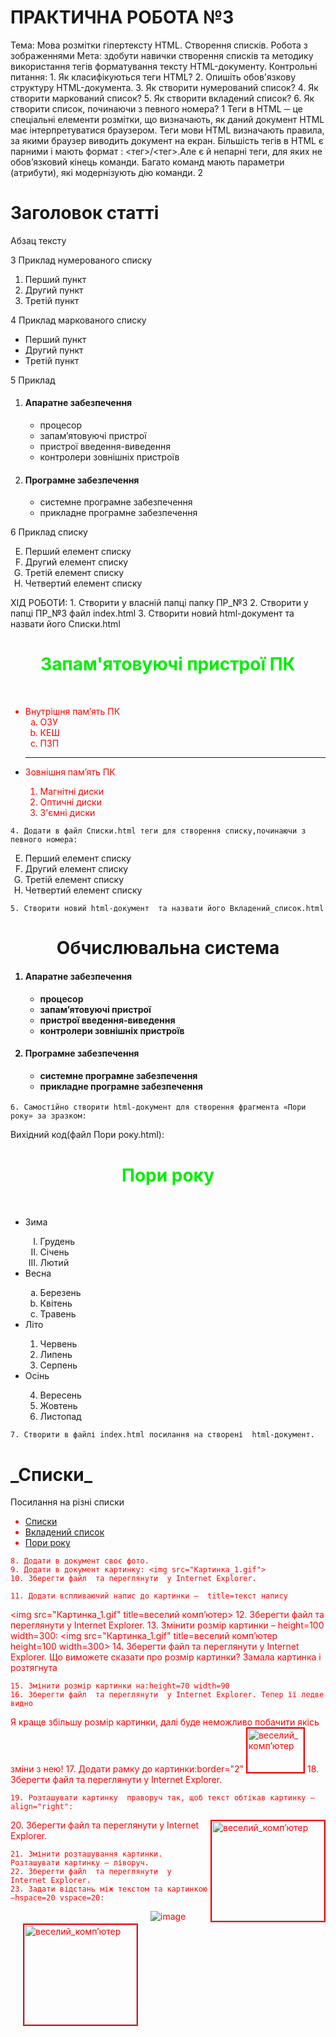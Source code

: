 
# ПРАКТИЧНА  РОБОТА  №3

Тема: Мова розмітки гіпертексту HTML. Створення списків. Робота з зображеннями
Мета: здобути навички створення списків та методику використання тегів форматування тексту  HTML-документу.
Контрольні питання:
    1. Як класифікуються теги HTML?
    2. Опишіть обов'язкову структуру HTML-документа.
    3. Як створити нумерований список?
    4. Як створити маркований список?
    5. Як створити вкладений список?
    6. Як створити список, починаючи з певного номера?
1 Теги в HTML ─ це спеціальні елементи розмітки, що визначають, як даний документ HTML має інтерпретуватися браузером. Теги мови HTML визначають правила, за якими браузер виводить документ на екран.
Більшість тегів в HTML є парними і мають формат : <тег>/<тег>.Але є й непарні теги, для яких не обов’язковий кінець команди. Багато команд мають параметри (атрибути), які модернізують дію команди.
2<!DOCTYPE html> 
<html> 
<head> 
	<title>Назва сторінки</title>
</head> 
<body>
 	<h1>Заголовок статті</h1>
 	<p>Абзац тексту</p>
 </body>
</html>
3  Приклад нумерованого списку
<ol>
        <li>  Перший пункт </li>
        <li>  Другий пункт </li>
        <li>  Третій пункт </li>
  </ol>
4 Приклад маркованого списку
<ul>
        <li>  Перший пункт </li>
        <li>  Другий пункт </li>
        <li>  Третій пункт </li>
  </ul>
5 Приклад 
<OL> 


<LI> <h4>Апаратне забезпечення</h4> 

<UL> 

<LI> процесор 

<LI> запам’ятовуючі пристрої 

<LI>пристрої введення-виведення 

<LI>контролери зовнішніх пристроїв 

</UL> 

<LI> <h4>Програмне забезпечення</h4> 

<UL> 

<LI> системне програмне забезпечення 

<LI> прикладне програмне забезпечення 

</UL> 

</OL>

 6  Приклад списку
<OL TYPE = "A" START="5">   
<LI>Перший елемент списку</LI>
<LI> Другий елемент списку</LI>
<LI> Третій елемент списку</LI>
<LI> Четвертий елемент списку</LI>
</OL>


ХІД РОБОТИ:
    1. Створити у власній папці папку ПР_№3
    2. Створити у папці ПР_№3 файл index.html 
    3. Створити новий html-документ  та назвати його Списки.html
<html> 
<title> Запам'ятовуючі пристрої ПК </title>
<body> 
<H1 align=center> <font color=”green”> Запам'ятовуючі пристрої ПК  </font> </H1> 
<br> 
<ul type=”sguare”><font color=red>
<li> Внутрішня пам’ять ПК
<ol type="a" >
<li> ОЗУ
<li> КЕШ
<li> ПЗП
</ol >
<hr size=5 color=”green” >
<li> Зовнішня пам’ять ПК
<ol type="1" >
<li> Магнітні диски
<li> Оптичні диски
<li> З'ємні диски
</ol>    </font>        </ul>       
</body>           
</html>

    4. Додати в файл Списки.html теги для створення списку,починаючи з певного номера:
<OL TYPE = "A" START="5">   
<LI>Перший елемент списку</LI>
<LI> Другий елемент списку</LI>
<LI> Третій елемент списку</LI>
<LI> Четвертий елемент списку</LI>
</OL>

    5. Створити новий html-документ  та назвати його Вкладений_список.html
<HTML>
	<HEAD>
	<TITLE> Вкладений список  </TITLE>
           </HEAD>
<BODY>
<h1><center>Обчислювальна система </center></h1>
<h4><OL>
<LI> <h4>Апаратне забезпечення</h4>
         <UL>
<LI> процесор
	<LI> запам’ятовуючі пристрої
          <LI>пристрої введення-виведення
          <LI>контролери зовнішніх пристроїв
</UL>
<LI> <h4>Програмне забезпечення</h4>
            <UL>
	<LI> системне програмне забезпечення
	<LI> прикладне програмне забезпечення
            </UL>
</OL></h4>
</BODY>
</HTML>

    6. Самостійно створити html-документ для створення фрагмента «Пори року» за зразком:
 Вихідний код(файл Пори року.html):
<html>
<title> САМОСТІЙНО </title>
<body>
<H1 align=center> <font color=”green”> Пори року  </font> </H1>
<br>
<ul type=”sguare”>
  <li> Зима </li>
<ol type="I" >
  <li> Грудень</li>
  <li> Січень </li>
  <li> Лютий </li>
</ol >

<li> Весна </li>
<ol type="a" >
<li> Березень </li>
<li> Квітень </li>
<li> Травень </li>
</ol >

<li> Літо </li>
<ol type="1" >
<li> Червень </li>
<li> Липень </li>
<li> Серпень </li>
</ol >

<li> Осінь </li>
<ol type="1" start="4" >
<li> Вересень </li>
<li> Жовтень </li>
<li> Листопад </li>
</ol >
</ul>
</body>
</html>


    7. Створити в файлі index.html посилання на створені  html-документ.
<!DOCTYPE html>
<html>
<head>
    <title>Різні списки</title>
</head>
<body>
    <h1>_Списки_</h1>
    <p>Посилання на різні списки</p>
    <ul type=”sguare”> <font color=red>
      <li> <a href="Списки.html">Списки</a> </li>
      <li> <a href="Вкладений список.html">Вкладений список</a> </li>
      <li> <a href="Пори року.html">Пори року</a> </li>
    </ul>
</body>
</html>

    8. Додати в документ своє фото.
    9. Додати в документ картинку: <img src="Картинка_1.gif">
    10. Зберегти файл  та переглянути  у Internet Explorer.

    11. Додати вспливаючий напис до картинки –  title=текст напису
<img src="Картинка_1.gif"  title=веселий комп’ютер>
    12. Зберегти файл  та переглянути  у Internet Explorer.
    13. Змінити розмір картинки – height=100 width=300:
<img src="Картинка_1.gif" title=веселий комп’ютер  height=100 width=300>
    14. Зберегти файл  та переглянути  у Internet Explorer. Що виможете сказати про розмір картинки? Замала картинка і розтягнута

    15. Змінити розмір картинки на:height=70 width=90
    16. Зберегти файл  та переглянути  у Internet Explorer. Тепер її ледве видно

Я краще збільшу розмір картинки, далі буде неможливо побачити якісь зміни з нею!
    17. Додати рамку до картинки:border="2"
<img src="Картинка_1.gif" title=веселий_комп’ютер  height=70 width=90 border="2">
    18. Зберегти файл  та переглянути  у Internet Explorer.

    19. Розташувати картинку  праворуч так, щоб текст обтікав картинку –align="right":
<img src="Картинка_1.gif" title=веселий_комп’ютер  height=160 width=180 border="2" align="right">
    20. Зберегти файл  та переглянути  у Internet Explorer.

    21. Змінити розташування картинки. Розташувати картинку – ліворуч.
    22. Зберегти файл  та переглянути  у Internet Explorer.
    23. Задати відстань між текстом та картинкою  –hspace=20 vspace=20:
<img src="Картинка_1.gif"  title=веселий_комп’ютер  height=160  width=180  border="2"   align="left" hspace=20 vspace=20>

![image](https://user-images.githubusercontent.com/113579489/210509256-df7e12e1-9d46-422e-b24a-88e6d49c6cb1.png)




